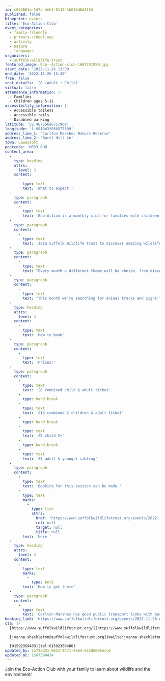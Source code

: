 ```yaml
---
id: c063601a-1d7c-4eb4-8119-1b0f6d0d4f65
published: false
blueprint: events
title: 'Eco-Action Club'
event_categories:
  - family-friendly
  - primary-school-age
  - activity
  - nature
  - languages
organisers:
  - suffolk-wildlife-trust
featured_image: Eco--Action-club-1667291050.jpg
start_date: '2022-11-26 13:30'
end_date: '2022-11-26 15:30'
free: false
cost_details: '£8 (Adult + Child)'
virtual: false
attendance_information: |-
  - Families
  - Children ages 5-11
accessibility_information: |-
  - Accessible toilets
  - Accessible rails 
  - Disabled parking
latitude: '52.46755696757969'
longitude: '1.6910433066577109'
address_line_1: 'Carlton Marshes Nature Reserve'
address_line_2: 'Burnt Hill Ln'
town: Lowestoft
postcode: 'NR33 8HU'
content_area:
  -
    type: heading
    attrs:
      level: 3
    content:
      -
        type: text
        text: 'What to expect '
  -
    type: paragraph
    content:
      -
        type: text
        text: 'Eco-Action is a monthly club for families with children aged 5-11 years.'
  -
    type: paragraph
    content:
      -
        type: text
        text: 'Join Suffolk Wildlife Trust to discover amazing wildlife on your doorstep and be inspired to take action to give nature a helping hand. Also, keep a record of your eco-actions and earn awards!'
  -
    type: paragraph
    content:
      -
        type: text
        text: "Every month a different theme will be chosen, from discovering more about plants for pollinators, building nest boxes, making your garden hedgehog-friendly, and lots more.\_"
  -
    type: paragraph
    content:
      -
        type: text
        text: "This month we're searching for animal tracks and signs!"
  -
    type: heading
    attrs:
      level: 3
    content:
      -
        type: text
        text: 'How to book'
  -
    type: paragraph
    content:
      -
        type: text
        text: 'Prices:'
  -
    type: paragraph
    content:
      -
        type: text
        text: '£8 combined child & adult ticket'
      -
        type: hard_break
      -
        type: text
        text: '£13 combined 2 children & adult ticket'
      -
        type: hard_break
      -
        type: text
        text: '£5 child 5+'
      -
        type: hard_break
      -
        type: text
        text: '£3 adult & younger sibling'
  -
    type: paragraph
    content:
      -
        type: text
        text: 'Booking for this session can be made '
      -
        type: text
        marks:
          -
            type: link
            attrs:
              href: 'https://www.suffolkwildlifetrust.org/events/2022-11-26-eco-action-club'
              rel: null
              target: null
              title: null
        text: 'here '
  -
    type: heading
    attrs:
      level: 3
    content:
      -
        type: text
        marks:
          -
            type: bold
        text: 'How to get there'
  -
    type: paragraph
    content:
      -
        type: text
        text: 'Carlton Marshes has good public transport links with buses stopping near the end of Burnt Hill Lane on the A146 and Oulton Broad South and North stations being a 20 or 30-minute walk respectively. There is also a free carpark available, with an electric car charging point. '
booking_link: 'https://www.suffolkwildlifetrust.org/events/2022-11-26-eco-action-club'
cta: |-
  [https://www.suffolkwildlifetrust.org/](https://www.suffolkwildlifetrust.org/)

  [joanna.shackleton@suffolkwildlifetrust.org](mailto:joanna.shackleton@suffolkwildlifetrust.org)

  [01502359480](tel:01502359480)
updated_by: 5b72ad31-9613-4471-9564-e28d5005ecc0
updated_at: 1667390434
---
```

Join the Eco-Action Club with your family to learn about wildlife and the environment!